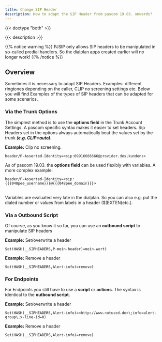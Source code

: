 ```yaml
---
title: Change SIP Header
description: How to adapt the SIP Header from pascom 19.03. onwards? 
---
```

 
{{< doctype "both" >}} 

{{< description >}}

{{% notice warning %}}
PJSIP only allows SIP headers to be manipulated in so-called predial handlers. So the dialplan apps created earlier will no longer work!
{{% /notice %}}

## Overview

Sometimes it is necessary to adapt SIP Headers. Examples: different ringtones depending on the caller, CLIP no screening settings etc.
Below you will find Examples of the types of SIP headers that can be adapted for some scenarios.

### Via the Trunk Options

The simplest method is to use the **options field** in the Trunk Account Settings. A pascom specific syntax makes it easier to set headers.
Sip Headers set in the options always automatically beat the values set by the trunk ***(e.g. CLIP=auto)***.

**Example:** Clip no screening.

```
header/P-Asserted-Identity=<sip:09916666666@provider.des.kundens>
```
As of pascom 19.03. the **options field** can be used flexibly with variables. A more complex example:

```
header/P-Asserted-Identity=<sip:{{{048pee_username}}}@{{{048pee_domain}}}>
```
<br />
Variables are evaluated very late in the dialplan. So you can also e.g. put the dialed number or values from labels in a header ($(EXTEN)etc.).

### Via a Outbound Script

Of course, as you know it so far, you can use an **outbound script** to manipulate SIP headers

**Example:** Set/overwrite a header
```
Set(HASH(__SIPHEADERS,P-mein-header)=mein-wert)
```
**Example:** Remove a header
```
Set(HASH(__SIPHEADERS,Alert-info)=remove)
```
### For Endpoints

For Endpoints you still have to use a **script** or **actions**. The syntax is identical to the **outbound script**.

**Example:** Set/overwrite a header
```
Set(HASH(__SIPHEADERS,Alert-info)=<http://www.notused.de>\;info=alert-group\;x-line-id=0)
```
**Example:** Remove a header
```
Set(HASH(__SIPHEADERS,Alert-info)=remove)
```
